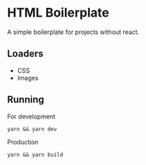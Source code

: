 # HTML Boilerplate

A simple boilerplate for projects without react. 

## Loaders

* CSS
* Images

## Running

For development

```
yarn && yarn dev
```

Production

```
yarn && yarn build
```